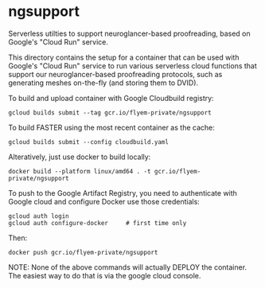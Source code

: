 ngsupport
=========

Serverless utilties to support neuroglancer-based proofreading,
based on Google's "Cloud Run" service.

This directory contains the setup for a container that can be used with
Google's "Cloud Run" service to run various serverless cloud functions
that support our neuroglancer-based proofreading protocols, such as
generating meshes on-the-fly (and storing them to DVID).

To build and upload container with Google Cloudbuild registry:

    gcloud builds submit --tag gcr.io/flyem-private/ngsupport

To build FASTER using the most recent container as the cache:

    gcloud builds submit --config cloudbuild.yaml


Alteratively, just use docker to build locally:

    docker build --platform linux/amd64 . -t gcr.io/flyem-private/ngsupport

To push to the Google Artifact Registry, you need to authenticate with Google cloud and configure Docker use those credentials:

    gcloud auth login
    gcloud auth configure-docker     # first time only

Then:

    docker push gcr.io/flyem-private/ngsupport


NOTE: None of the above commands will actually DEPLOY the container.
      The easiest way to do that is via the google cloud console.

